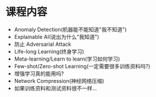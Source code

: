 # 课程内容

- Anomaly Detection(机器能不能知道"我不知道")
- Explainable AI(说出为什么"我知道")
- 防止 Adversarial Attack
- Life-long Learning(终身学习)
- Meta-learning/Learn to learn(学习如何学习)
- Few-shot/Zero-shot Learning(一定需要很多训练资料吗?)
- 增强学习真的能用吗?
- Network Compression(神经网络压缩)
- 如果训练资料和测试资料很不一样...
